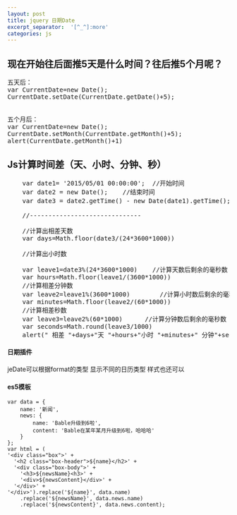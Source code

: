 ```yaml
---
layout: post
title: jquery 日期Date
excerpt_separator:  '[^_^]:more'
categories: js
---
```


## 现在开始往后面推5天是什么时间？往后推5个月呢？
<pre>
五天后：  
var CurrentDate=new Date();
CurrentDate.setDate(CurrentDate.getDate()+5);
<br>
五个月后：  
var CurrentDate=new Date();
CurrentDate.setMonth(CurrentDate.getMonth()+5);
alert(CurrentDate.getMonth()+1)
</pre>

[^_^]:more

##  Js计算时间差（天、小时、分钟、秒）
<pre>
    var date1= '2015/05/01 00:00:00';  //开始时间
    var date2 = new Date();    //结束时间
    var date3 = date2.getTime() - new Date(date1).getTime();   //时间差的毫秒数

    //------------------------------

    //计算出相差天数
    var days=Math.floor(date3/(24*3600*1000))

    //计算出小时数

    var leave1=date3%(24*3600*1000)    //计算天数后剩余的毫秒数
    var hours=Math.floor(leave1/(3600*1000))
    //计算相差分钟数
    var leave2=leave1%(3600*1000)        //计算小时数后剩余的毫秒数
    var minutes=Math.floor(leave2/(60*1000))
    //计算相差秒数
    var leave3=leave2%(60*1000)      //计算分钟数后剩余的毫秒数
    var seconds=Math.round(leave3/1000)
    alert(" 相差 "+days+"天 "+hours+"小时 "+minutes+" 分钟"+seconds+" 秒")
</pre>
#### 日期插件
jeDate可以根据format的类型 显示不同的日历类型 样式也还可以

#### es5模板
```
var data = {
    name: '新闻',
    news: {
        name: 'Bable升级到6啦',
        content: 'Bable在某年某月升级到6啦，哈哈哈'
    }
};
var html = (
'<div class="box">' +
  '<h2 class="box-header">${name}</h2>' +
  '<div class="box-body">' +
    '<h3>${newsName}<h3>' +
    '<div>${newsContent}</div>' +
  '</div>' +
'</div>').replace('${name}', data.name)
    .replace('${newsName}', data.news.name)
    .replace('${newsContent}', data.news.content);
```

